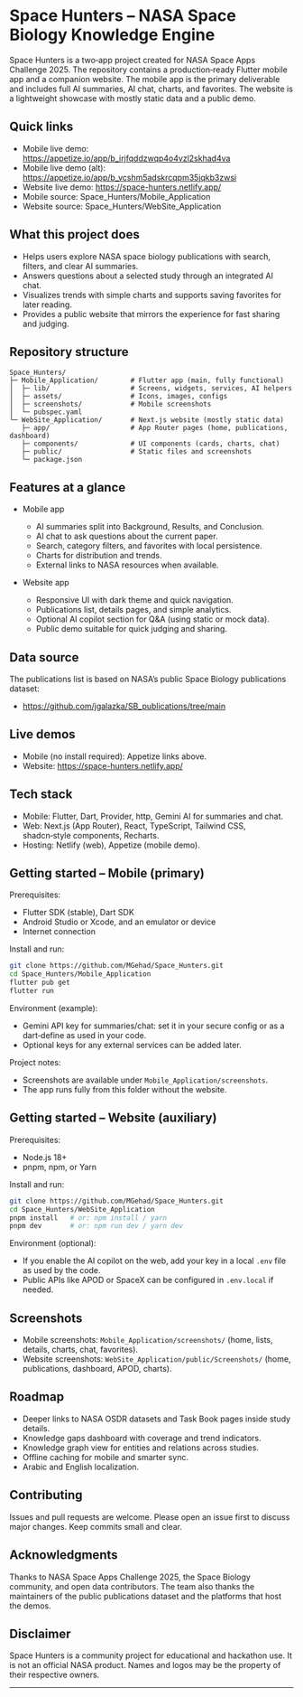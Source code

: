 # Space Hunters – NASA Space Biology Knowledge Engine

Space Hunters is a two‑app project created for NASA Space Apps Challenge 2025. The repository contains a production‑ready Flutter mobile app and a companion website. The mobile app is the primary deliverable and includes full AI summaries, AI chat, charts, and favorites. The website is a lightweight showcase with mostly static data and a public demo.

## Quick links

- Mobile live demo: https://appetize.io/app/b_irjfqddzwqp4o4vzl2skhad4va
- Mobile live demo (alt): https://appetize.io/app/b_vcshm5adskrcqpm35jqkb3zwsi
- Website live demo: https://space-hunters.netlify.app/
- Mobile source: Space_Hunters/Mobile_Application
- Website source: Space_Hunters/WebSite_Application

## What this project does

- Helps users explore NASA space biology publications with search, filters, and clear AI summaries.
- Answers questions about a selected study through an integrated AI chat.
- Visualizes trends with simple charts and supports saving favorites for later reading.
- Provides a public website that mirrors the experience for fast sharing and judging.

## Repository structure

```
Space_Hunters/
├─ Mobile_Application/        # Flutter app (main, fully functional)
│  ├─ lib/                    # Screens, widgets, services, AI helpers
│  ├─ assets/                 # Icons, images, configs
│  ├─ screenshots/            # Mobile screenshots
│  └─ pubspec.yaml
└─ WebSite_Application/       # Next.js website (mostly static data)
   ├─ app/                    # App Router pages (home, publications, dashboard)
   ├─ components/             # UI components (cards, charts, chat)
   ├─ public/                 # Static files and screenshots
   └─ package.json
```

## Features at a glance

- Mobile app
  - AI summaries split into Background, Results, and Conclusion.
  - AI chat to ask questions about the current paper.
  - Search, category filters, and favorites with local persistence.
  - Charts for distribution and trends.
  - External links to NASA resources when available.

- Website app
  - Responsive UI with dark theme and quick navigation.
  - Publications list, details pages, and simple analytics.
  - Optional AI copilot section for Q&A (using static or mock data).
  - Public demo suitable for quick judging and sharing.

## Data source

The publications list is based on NASA’s public Space Biology publications dataset:
- https://github.com/jgalazka/SB_publications/tree/main

## Live demos

- Mobile (no install required): Appetize links above.
- Website: https://space-hunters.netlify.app/

## Tech stack

- Mobile: Flutter, Dart, Provider, http, Gemini AI for summaries and chat.
- Web: Next.js (App Router), React, TypeScript, Tailwind CSS, shadcn‑style components, Recharts.
- Hosting: Netlify (web), Appetize (mobile demo).

## Getting started – Mobile (primary)

Prerequisites:
- Flutter SDK (stable), Dart SDK
- Android Studio or Xcode, and an emulator or device
- Internet connection

Install and run:
```bash
git clone https://github.com/MGehad/Space_Hunters.git
cd Space_Hunters/Mobile_Application
flutter pub get
flutter run
```

Environment (example):
- Gemini API key for summaries/chat: set it in your secure config or as a dart‑define as used in your code.
- Optional keys for any external services can be added later.

Project notes:
- Screenshots are available under `Mobile_Application/screenshots`.
- The app runs fully from this folder without the website.

## Getting started – Website (auxiliary)

Prerequisites:
- Node.js 18+
- pnpm, npm, or Yarn

Install and run:
```bash
git clone https://github.com/MGehad/Space_Hunters.git
cd Space_Hunters/WebSite_Application
pnpm install   # or: npm install / yarn
pnpm dev       # or: npm run dev / yarn dev
```

Environment (optional):
- If you enable the AI copilot on the web, add your key in a local `.env` file as used by the code.
- Public APIs like APOD or SpaceX can be configured in `.env.local` if needed.

## Screenshots

- Mobile screenshots: `Mobile_Application/screenshots/` (home, lists, details, charts, chat, favorites).
- Website screenshots: `WebSite_Application/public/Screenshots/` (home, publications, dashboard, APOD, charts).

## Roadmap

- Deeper links to NASA OSDR datasets and Task Book pages inside study details.
- Knowledge gaps dashboard with coverage and trend indicators.
- Knowledge graph view for entities and relations across studies.
- Offline caching for mobile and smarter sync.
- Arabic and English localization.

## Contributing

Issues and pull requests are welcome. Please open an issue first to discuss major changes. Keep commits small and clear.

## Acknowledgments

Thanks to NASA Space Apps Challenge 2025, the Space Biology community, and open data contributors. The team also thanks the maintainers of the public publications dataset and the platforms that host the demos.

## Disclaimer

Space Hunters is a community project for educational and hackathon use. It is not an official NASA product. Names and logos may be the property of their respective owners.

***
